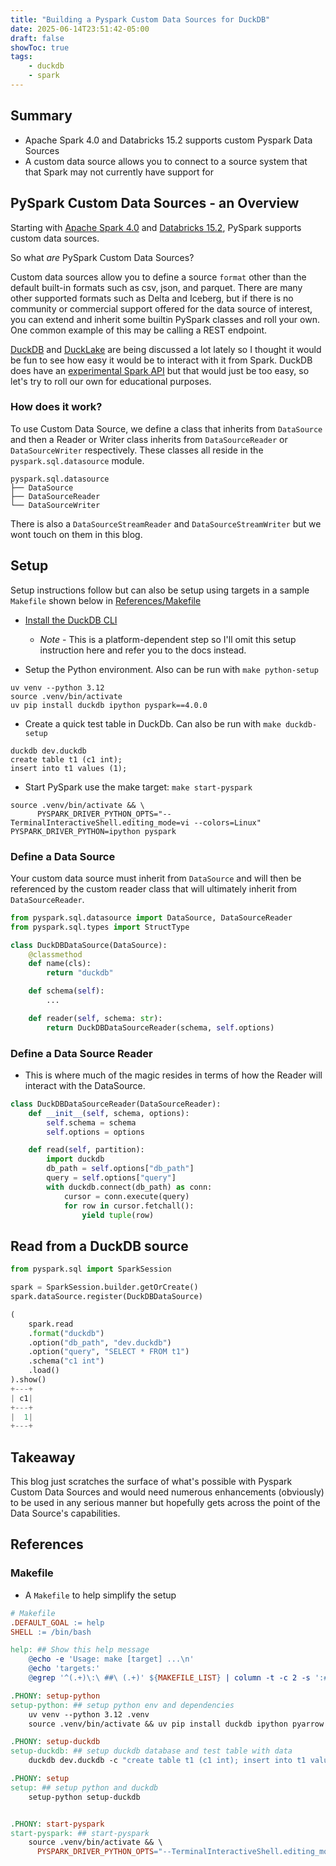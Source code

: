 ```yaml
---
title: "Building a Pyspark Custom Data Sources for DuckDB"
date: 2025-06-14T23:51:42-05:00
draft: false
showToc: true
tags:
    - duckdb
    - spark
---
```


## Summary

- Apache Spark 4.0 and Databricks 15.2 supports custom Pyspark Data Sources
- A custom data source allows you to connect to a source system that that Spark may not currently have support for

## PySpark Custom Data Sources - an Overview

Starting with [Apache Spark 4.0](https://spark.apache.org/docs/latest/api/python/tutorial/sql/python_data_source.html) and [Databricks 15.2](https://docs.databricks.com/aws/en/pyspark/datasources), PySpark supports custom data sources.

So what *are* PySpark Custom Data Sources?

Custom data sources allow you to define a source `format` other than the default built-in formats such as csv, json, and parquet. There are many other supported formats such as Delta and Iceberg, but if there is no community or commercial support offered for the data source of interest, you can extend and inherit some builtin PySpark classes and roll your own. One common example of this may be calling a REST endpoint.

[DuckDB](https://duckdb.org/) and [DuckLake](https://ducklake.select/) are being discussed a lot lately so I thought it would be fun to see how easy it would be to interact with it from Spark. DuckDB does have an [experimental Spark API](https://duckdb.org/docs/stable/clients/python/spark_api) but that would just be too easy, so let's try to roll our own for educational purposes.

### How does it work?

To use Custom Data Source, we define a class that inherits from `DataSource` and then a Reader or Writer class inherits from `DataSourceReader` or `DataSourceWriter` respectively. These classes all reside in the `pyspark.sql.datasource` module.

```shell
pyspark.sql.datasource
├── DataSource
├── DataSourceReader
└── DataSourceWriter
```

There is also a `DataSourceStreamReader` and `DataSourceStreamWriter` but we wont touch on them in this blog.

## Setup

Setup instructions follow but can also be setup using targets in a sample `Makefile` shown below in [References/Makefile](#makefile)
- [Install the DuckDB CLI](https://duckdb.org/docs/installation)
    - *Note* - This is a platform-dependent step so I'll omit this setup instruction here and refer you to the docs instead.

- Setup the Python environment. Also can be run with `make python-setup`
```shell
uv venv --python 3.12
source .venv/bin/activate
uv pip install duckdb ipython pyspark==4.0.0
```
- Create a quick test table in DuckDb. Can also be run with `make duckdb-setup`

```shell
duckdb dev.duckdb
create table t1 (c1 int);
insert into t1 values (1);
```

- Start PySpark use the make target: `make start-pyspark`

```shell
source .venv/bin/activate && \
      PYSPARK_DRIVER_PYTHON_OPTS="--TerminalInteractiveShell.editing_mode=vi --colors=Linux" PYSPARK_DRIVER_PYTHON=ipython pyspark
```

### Define a Data Source

Your custom data source must inherit from `DataSource` and will then be referenced by the custom reader class that will ultimately inherit from `DataSourceReader`.

```python
from pyspark.sql.datasource import DataSource, DataSourceReader
from pyspark.sql.types import StructType

class DuckDBDataSource(DataSource):
    @classmethod
    def name(cls):
        return "duckdb"

    def schema(self):
        ...

    def reader(self, schema: str):
        return DuckDBDataSourceReader(schema, self.options)
```

### Define a Data Source Reader

- This is where much of the magic resides in terms of how the Reader will interact with the DataSource.

```python
class DuckDBDataSourceReader(DataSourceReader):
    def __init__(self, schema, options):
        self.schema = schema
        self.options = options

    def read(self, partition):
        import duckdb
        db_path = self.options["db_path"]
        query = self.options["query"]
        with duckdb.connect(db_path) as conn:
            cursor = conn.execute(query)
            for row in cursor.fetchall():
                yield tuple(row)
```

## Read from a DuckDB source

```python
from pyspark.sql import SparkSession

spark = SparkSession.builder.getOrCreate()
spark.dataSource.register(DuckDBDataSource)

(
    spark.read
    .format("duckdb")
    .option("db_path", "dev.duckdb")
    .option("query", "SELECT * FROM t1")
    .schema("c1 int")
    .load()
).show()
+---+
| c1|
+---+
|  1|
+---+
```

## Takeaway

This blog just scratches the surface of what's possible with Pyspark Custom Data Sources and would need numerous enhancements (obviously) to be used in any serious manner but hopefully gets across the point of the Data Source's capabilities.

## References

### Makefile

- A `Makefile` to help simplify the setup

```Makefile
# Makefile
.DEFAULT_GOAL := help
SHELL := /bin/bash

help: ## Show this help message
	@echo -e 'Usage: make [target] ...\n'
	@echo 'targets:'
	@egrep '^(.+)\:\ ##\ (.+)' ${MAKEFILE_LIST} | column -t -c 2 -s ':#'

.PHONY: setup-python
setup-python: ## setup python env and dependencies
	uv venv --python 3.12 .venv
	source .venv/bin/activate && uv pip install duckdb ipython pyarrow pyspark==4.0.0

.PHONY: setup-duckdb
setup-duckdb: ## setup duckdb database and test table with data
	duckdb dev.duckdb -c "create table t1 (c1 int); insert into t1 values (1);"

.PHONY: setup
setup: ## setup python and duckdb
	setup-python setup-duckdb


.PHONY: start-pyspark
start-pyspark: ## start-pyspark
	source .venv/bin/activate && \
      PYSPARK_DRIVER_PYTHON_OPTS="--TerminalInteractiveShell.editing_mode=vi --colors=Linux" PYSPARK_DRIVER_PYTHON=ipython pyspark
```